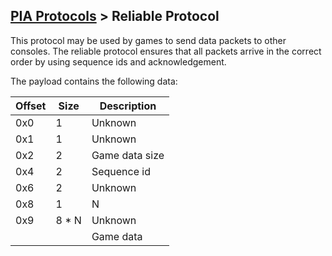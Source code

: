 [PIA Protocols](PIA-Protocols.md) > Reliable Protocol
---

This protocol may be used by games to send data packets to other consoles. The reliable protocol ensures that all packets arrive in the correct order by using sequence ids and acknowledgement.

The payload contains the following data:

| Offset | Size | Description |
| --- | --- | --- |
| 0x0 | 1 | Unknown |
| 0x1 | 1 | Unknown |
| 0x2 | 2 | Game data size |
| 0x4 | 2 | Sequence id |
| 0x6 | 2 | Unknown |
| 0x8 | 1 | N |
| 0x9 | 8 * N | Unknown |
| | | Game data |